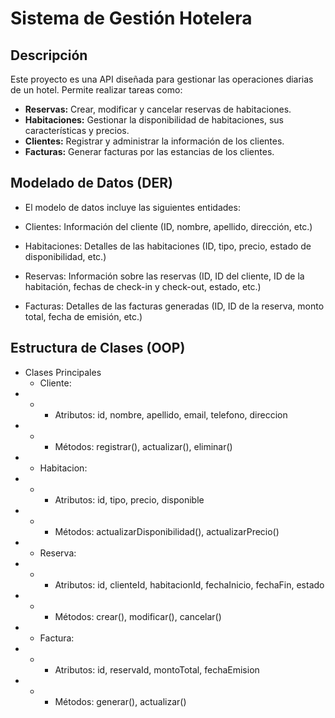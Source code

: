 # Sistema de Gestión Hotelera

## Descripción
Este proyecto es una API diseñada para gestionar las operaciones diarias de un hotel. Permite realizar tareas como:

* **Reservas:** Crear, modificar y cancelar reservas de habitaciones.
* **Habitaciones:** Gestionar la disponibilidad de habitaciones, sus características y precios.
* **Clientes:** Registrar y administrar la información de los clientes.
* **Facturas:** Generar facturas por las estancias de los clientes.

## Modelado de Datos (DER)
* El modelo de datos incluye las siguientes entidades:

* Clientes: Información del cliente (ID, nombre, apellido, dirección, etc.)
* Habitaciones: Detalles de las habitaciones (ID, tipo, precio, estado de disponibilidad, etc.)
* Reservas: Información sobre las reservas (ID, ID del cliente, ID de la habitación, fechas de check-in y check-out, estado, etc.)
* Facturas: Detalles de las facturas generadas (ID, ID de la reserva, monto total, fecha de emisión, etc.)

## Estructura de Clases (OOP)
* Clases Principales
    * Cliente:
* * * Atributos: id, nombre, apellido, email, telefono, direccion
* * * Métodos: registrar(), actualizar(), eliminar()
* * Habitacion:
* * * Atributos: id, tipo, precio, disponible
* * * Métodos: actualizarDisponibilidad(), actualizarPrecio()
* * Reserva:
* * * Atributos: id, clienteId, habitacionId, fechaInicio, fechaFin, estado
* * * Métodos: crear(), modificar(), cancelar()
* * Factura:
* * * Atributos: id, reservaId, montoTotal, fechaEmision
* * * Métodos: generar(), actualizar()